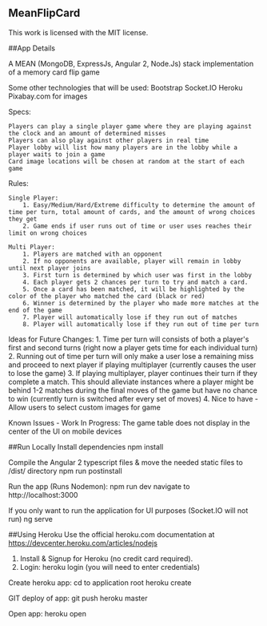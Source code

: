 ## MeanFlipCard

This work is licensed with the MIT license. 

##App Details

A MEAN (MongoDB, ExpressJs, Angular 2, Node.Js) stack implementation of a memory card flip game

Some other technologies that will be used:
	Bootstrap
	Socket.IO
	Heroku
	Pixabay.com for images

Specs: 

	Players can play a single player game where they are playing against the clock and an amount of determined misses
	Players can also play against other players in real time
	Player lobby will list how many players are in the lobby while a player waits to join a game
	Card image locations will be chosen at random at the start of each game

Rules: 

	Single Player: 
		1. Easy/Medium/Hard/Extreme difficulty to determine the amount of time per turn, total amount of cards, and the amount of wrong choices they get
		2. Game ends if user runs out of time or user uses reaches their limit on wrong choices

	Multi Player: 
		1. Players are matched with an opponent 
		2. If no opponents are available, player will remain in lobby until next player joins
		3. First turn is determined by which user was first in the lobby
		4. Each player gets 2 chances per turn to try and match a card.
		5. Once a card has been matched, it will be highlighted by the color of the player who matched the card (black or red)
		6. Winner is determined by the player who made more matches at the end of the game
		7. Player will automatically lose if they run out of matches
		8. Player will automatically lose if they run out of time per turn

Ideas for Future Changes:
	1. Time per turn will consists of both a player's first and second turns (right now a player gets time for each individual turn)
	2. Running out of time per turn will only make a user lose a remaining miss and proceed to next player if playing multiplayer (currently causes the user to lose the game)
	3. If playing multiplayer, player continues their turn if they complete a match. This should alleviate instances where a player might be behind 1-2 matches during the final moves of the game but have no chance to win (currently turn is switched after every set of moves)
	4. Nice to have - Allow users to select custom images for game

Known Issues - Work In Progress: 
	The game table does not display in the center of the UI on mobile devices

##Run Locally
Install dependencies
	npm install

Compile the Angular 2 typescript files & move the needed static files to /dist/ directory
	npm run postinstall

Run the app (Runs Nodemon): 
	npm run dev
	navigate to http://localhost:3000

If you only want to run the application for UI purposes (Socket.IO will not run)
	ng serve

##Using Heroku
Use the official heroku.com documentation at https://devcenter.heroku.com/articles/nodejs

1. Install & Signup for Heroku (no credit card required).
2. Login:
	heroku login (you will need to enter credentials)

Create heroku app:
	cd to application root
	heroku create

GIT deploy of app: 
	git push heroku master

Open app: 
	heroku open


 
